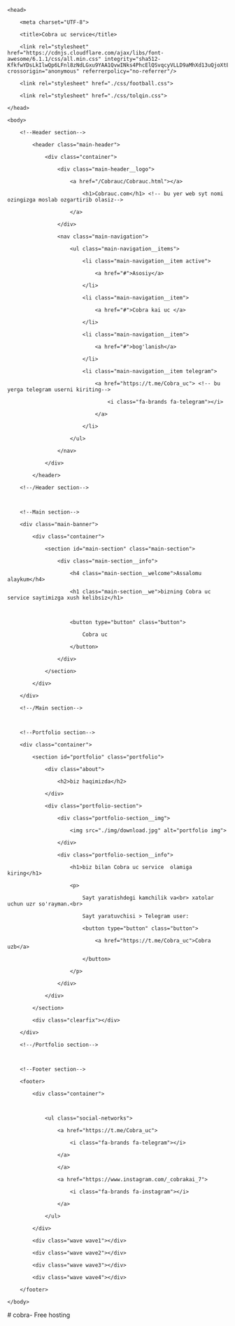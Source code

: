 <!DOCTYPE html>

<html>

    <head>

        <meta charset="UTF-8">

        <title>Cobra uc service</title>

        <link rel="stylesheet" href="https://cdnjs.cloudflare.com/ajax/libs/font-awesome/6.1.1/css/all.min.css" integrity="sha512-KfkfwYDsLkIlwQp6LFnl8zNdLGxu9YAA1QvwINks4PhcElQSvqcyVLLD9aMhXd13uQjoXtEKNosOWaZqXgel0g==" crossorigin="anonymous" referrerpolicy="no-referrer"/>

        <link rel="stylesheet" href="./css/football.css">

        <link rel="stylesheet" href="./css/tolqin.css">

    </head>

    <body>

        <!--Header section-->

            <header class="main-header">

                <div class="container">

                    <div class="main-header__logo">

                        <a href="/Cobrauc/Cobrauc.html"></a>

                            <h1>Cobrauc.com</h1> <!-- bu yer web syt nomi ozingizga moslab ozgartirib olasiz-->

                        </a>

                    </div>

                    <nav class="main-navigation">

                        <ul class="main-navigation__items">

                            <li class="main-navigation__item active">

                                <a href="#">Asosiy</a>

                            </li>

                            <li class="main-navigation__item">

                                <a href="#">Cobra kai uc </a>

                            </li>

                            <li class="main-navigation__item">

                                <a href="#">bog'lanish</a>

                            </li>

                            <li class="main-navigation__item telegram">

                                <a href="https://t.me/Cobra_uc"> <!-- bu yerga telegram userni kiriting-->

                                    <i class="fa-brands fa-telegram"></i>

                                </a>

                            </li>

                        </ul>

                    </nav>

                </div>

            </header>

        <!--/Header section-->



        <!--Main section-->

        <div class="main-banner">

            <div class="container">

                <section id="main-section" class="main-section">

                    <div class="main-section__info">

                        <h4 class="main-section__welcome">Assalomu alaykum</h4>

                        <h1 class="main-section__we">bizning Cobra uc service saytimizga xush kelibsiz</h1>



                        <button type="button" class="button">

                            Cobra uc 

                        </button>

                    </div>

                </section>

            </div>

        </div>

        <!--/Main section-->



        <!--Portfolio section-->

        <div class="container">

            <section id="portfolio" class="portfolio">

                <div class="about">

                    <h2>biz haqimizda</h2>

                </div>

                <div class="portfolio-section">

                    <div class="portfolio-section__img">

                        <img src="./img/download.jpg" alt="portfolio img">

                    </div>

                    <div class="portfolio-section__info">

                        <h1>biz bilan Cobra uc service  olamiga kiring</h1>

                        <p>

                            Sayt yaratishdegi kamchilik va<br> xatolar uchun uzr so'rayman.<br>

                            Sayt yaratuvchisi > Telegram user:

                            <button type="button" class="button">

                                <a href="https://t.me/Cobra_uc">Cobra uzb</a>

                            </button>

                        </p>

                    </div>

                </div>

            </section>

            <div class="clearfix"></div>

        </div>

        <!--/Portfolio section-->



        <!--Footer section-->

        <footer>

            <div class="container">

                

                <ul class="social-networks">

                    <a href="https://t.me/Cobra_uc">

                        <i class="fa-brands fa-telegram"></i>

                    </a>

                    </a>

                    <a href="https://www.instagram.com/_cobrakai_7">

                        <i class="fa-brands fa-instagram"></i>

                    </a>

                </ul>

            </div>

            <div class="wave wave1"></div>

            <div class="wave wave2"></div>

            <div class="wave wave3"></div>

            <div class="wave wave4"></div>

        </footer>

    </body>

</html># cobra-
Free hosting
